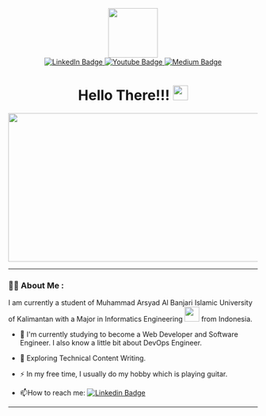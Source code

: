 <div id="header" align="center">
  <img src="https://media.giphy.com/media/M9gbBd9nbDrOTu1Mqx/giphy.gif" width="100"/>

  <div id="badges" align="center">
   <a href="https://www.linkedin.com/in/dhea-arimbi-almalita/">
     <img src="https://img.shields.io/badge/LinkedIn-blue?style=for-the-badge&logo=linkedin&logoColor=white" alt="LinkedIn Badge"/>
   </a>
   <a href="https://www.youtube.com/@dheaarimbi1503">
     <img src="https://img.shields.io/badge/YouTube-red?style=for-the-badge&logo=youtube&logoColor=white" alt="Youtube Badge"/>
   </a>
   <a href="https://medium.com/@arimbidhea3">
     <img src="https://img.shields.io/badge/Medium-black?style=for-the-badge&logo=medium&logoColor=white" alt="Medium Badge"/>
   </a>
  </div>

  <div id="views" align="center">
    <img src="https://komarev.com/ghpvc/?username=deadyiss&style=flat-square&color=blue" alt=""/>
      <h1>
      Hello There!!!
        <img src="https://media.giphy.com/media/hvRJCLFzcasrR4ia7z/giphy.gif" width="30px"/>
      </h1>
  </div>

  <div align="center">
    <img src="https://i.giphy.com/media/v1.Y2lkPTc5MGI3NjExZ3BqZnp5ZXFhMjd1b2ZjNHgwY2twajJ4amczZ3QzN2NjcXFtMHgxcyZlcD12MV9pbnRlcm5hbF9naWZfYnlfaWQmY3Q9Zw/Ws6T5PN7wHv3cY8xy8/giphy.gif" width="600" height="300"/>
  </div>
</div>

---

### :woman_technologist: About Me :
I am currently a student of Muhammad Arsyad Al Banjari Islamic University of Kalimantan with a Major in Informatics Engineering <img src="https://media.giphy.com/media/WUlplcMpOCEmTGBtBW/giphy.gif" width="30"> from Indonesia.
- :telescope: I'm currently studying to become a Web Developer and Software Engineer. I also know a little bit about DevOps Engineer.

- :seedling: Exploring Technical Content Writing.

- :zap: In my free time, I usually do my hobby which is playing guitar.

- :mailbox:How to reach me: [![Linkedin Badge](https://img.shields.io/badge/-Dhea-blue?style=flat&logo=Linkedin&logoColor=white)](https://www.linkedin.com/in/dhea-arimbi-almalita/)

---
